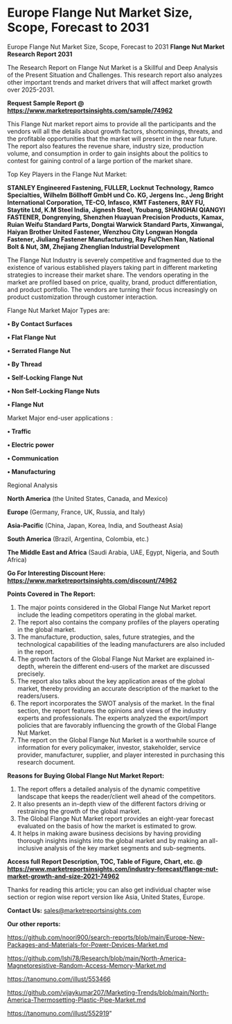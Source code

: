 # Europe Flange Nut Market Size, Scope, Forecast to 2031
Europe Flange Nut Market Size, Scope, Forecast to 2031
<strong>Flange Nut Market Research Report 2031</strong>

The Research Report on Flange Nut Market is a Skillful and Deep Analysis of the Present Situation and Challenges. This research report also analyzes other important trends and market drivers that will affect market growth over 2025-2031.

<strong>Request Sample Report @ <a href=https://www.marketreportsinsights.com/sample/74962>https://www.marketreportsinsights.com/sample/74962</a></strong>

This Flange Nut market report aims to provide all the participants and the vendors will all the details about growth factors, shortcomings, threats, and the profitable opportunities that the market will present in the near future. The report also features the revenue share, industry size, production volume, and consumption in order to gain insights about the politics to contest for gaining control of a large portion of the market share.

Top Key Players in the Flange Nut Market:

<strong>STANLEY Engineered Fastening, FULLER, Locknut Technology, Ramco Specialties, Wilhelm Böllhoff GmbH und Co. KG, Jergens Inc., Jeng Bright International Corporation, TE-CO, Infasco, KMT Fasteners, RAY FU, Staytite Ltd, K.M Steel India, Jignesh Steel, Youbang, SHANGHAI QIANGYI FASTENER, Dongrenying, Shenzhen Huayuan Precision Products, Kamax, Ruian Weifu Standard Parts, Dongtai Warwick Standard Parts, Xinwangai, Haiyan Brother United Fastener, Wenzhou City Longwan Hongda Fastener, Jiuliang Fastener Manufacturing, Ray Fu/Chen Nan, National Bolt & Nut, 3M, Zhejiang Zhenglian Industrial Development</strong>

The Flange Nut Industry is severely competitive and fragmented due to the existence of various established players taking part in different marketing strategies to increase their market share. The vendors operating in the market are profiled based on price, quality, brand, product differentiation, and product portfolio. The vendors are turning their focus increasingly on product customization through customer interaction.

Flange Nut Market Major Types are:

<strong>• By Contact Surfaces

• Flat Flange Nut

• Serrated Flange Nut

• By Thread

• Self-Locking Flange Nut

• Non Self-Locking Flange Nuts

• Flange Nut</strong>

Market Major end-user applications :

<strong>• Traffic

• Electric power

• Communication

• Manufacturing</strong>

Regional Analysis

</u><strong><b>North America</b></strong> (the United States, Canada, and Mexico)

<strong><b>Europe </b></strong>(Germany, France, UK, Russia, and Italy)

<strong><b>Asia-Pacific</b></strong> (China, Japan, Korea, India, and Southeast Asia)

<strong><b>South America</b></strong> (Brazil, Argentina, Colombia, etc.)

<strong><b>The Middle East and Africa</b></strong> (Saudi Arabia, UAE, Egypt, Nigeria, and South Africa)

<strong>Go For Interesting Discount Here: <a href=https://www.marketreportsinsights.com/discount/74962>https://www.marketreportsinsights.com/discount/74962</a></strong>

<strong>Points Covered in The Report:</strong>
<ol>
  <li>The major points considered in the Global Flange Nut Market report include the leading competitors operating in the global market.</li>
  <li>The report also contains the company profiles of the players operating in the global market.</li>
  <li>The manufacture, production, sales, future strategies, and the technological capabilities of the leading manufacturers are also included in the report.</li>
  <li>The growth factors of the Global Flange Nut Market are explained in-depth, wherein the different end-users of the market are discussed precisely.</li>
  <li>The report also talks about the key application areas of the global market, thereby providing an accurate description of the market to the readers/users.</li>
  <li>The report incorporates the SWOT analysis of the market. In the final section, the report features the opinions and views of the industry experts and professionals. The experts analyzed the export/import policies that are favorably influencing the growth of the Global Flange Nut Market.</li>
  <li>The report on the Global Flange Nut Market is a worthwhile source of information for every policymaker, investor, stakeholder, service provider, manufacturer, supplier, and player interested in purchasing this research document.</li>
</ol>
<strong>Reasons for Buying Global Flange Nut Market Report:</strong>

<ol>
  <li>The report offers a detailed analysis of the dynamic competitive landscape that keeps the reader/client well ahead of the competitors.</li>
  <li>It also presents an in-depth view of the different factors driving or restraining the growth of the global market.</li>
  <li>The Global Flange Nut Market report provides an eight-year forecast evaluated on the basis of how the market is estimated to grow.</li>
  <li>It helps in making aware business decisions by having providing thorough insights insights into the global market and by making an all-inclusive analysis of the key market segments and sub-segments.</li>
</ol>
<strong>Access full Report Description, TOC, Table of Figure, Chart, etc. @ <a href=https://www.marketreportsinsights.com/industry-forecast/flange-nut-market-growth-and-size-2021-74962>https://www.marketreportsinsights.com/industry-forecast/flange-nut-market-growth-and-size-2021-74962</a></strong>


Thanks for reading this article; you can also get individual chapter wise section or region wise report version like Asia, United States, Europe.

<strong>Contact Us:</strong>
sales@marketreportsinsights.com

<strong>Our other reports:</strong>

<a href=https://github.com/noori900/search-reports/blob/main/Europe-New-Packages-and-Materials-for-Power-Devices-Market.md>https://github.com/noori900/search-reports/blob/main/Europe-New-Packages-and-Materials-for-Power-Devices-Market.md</a>

<a href=https://github.com/Ishi78/Research/blob/main/North-America-Magnetoresistive-Random-Access-Memory-Market.md>https://github.com/Ishi78/Research/blob/main/North-America-Magnetoresistive-Random-Access-Memory-Market.md</a>

<a href=https://tanomuno.com/illust/553466>https://tanomuno.com/illust/553466</a>

<a href=https://github.com/vijaykumar207/Marketing-Trends/blob/main/North-America-Thermosetting-Plastic-Pipe-Market.md>https://github.com/vijaykumar207/Marketing-Trends/blob/main/North-America-Thermosetting-Plastic-Pipe-Market.md</a>

<a href=https://tanomuno.com/illust/552919>https://tanomuno.com/illust/552919</a>"
